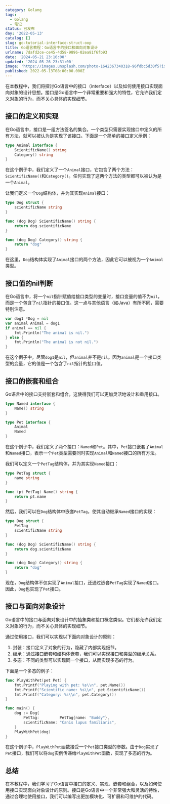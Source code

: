```yaml
---
category: Golang
tags:
  - Golang
  - 笔记
status: 已发布
day: '2022-05-13'
catalog: []
slug: go-tutorial-interface-struct-oop
title: Go语言教程：Go语言中的接口和面向对象设计
urlname: 7dafd2ce-ce45-4d58-9896-02ea81f6fb93
date: '2024-05-21 23:16:00'
updated: '2024-05-26 23:31:00'
image: 'https://images.unsplash.com/photo-1642367340318-96fdbc5d30f5?ixlib=rb-4.0.3&q=85&fm=jpg&crop=entropy&cs=srgb'
published: 2022-05-13T08:00:00.000Z
---
```


在本教程中，我们将探讨Go语言中的接口（interface）以及如何使用接口实现面向对象的设计思想。接口是Go语言中一个非常重要和强大的特性，它允许我们定义对象的行为，而不关心具体的实现细节。


## 接口的定义和实现


在Go语言中，接口是一组方法签名的集合。一个类型只需要实现接口中定义的所有方法，就可以被认为是实现了该接口。下面是一个简单的接口定义示例：


```go
type Animal interface {
    ScientificName() string
    Category() string
}

```


在这个例子中，我们定义了一个`Animal`接口，它包含了两个方法：`ScientificName()`和`Category()`。任何实现了这两个方法的类型都可以被认为是一个`Animal`。


让我们定义一个`Dog`结构体，并为其实现`Animal`接口：


```go
type Dog struct {
    scientificName string
}

func (dog Dog) ScientificName() string {
    return dog.scientificName
}

func (dog Dog) Category() string {
    return "dog"
}

```


在这里，`Dog`结构体实现了`Animal`接口的两个方法，因此它可以被视为一个`Animal`类型。


## 接口值的nil判断


在Go语言中，将一个`nil`指针赋值给接口类型的变量时，接口变量的值不为`nil`，而是一个包含了`nil`指针的接口值。这一点与其他语言（如Java）有所不同，需要特别注意。


```go
var dog1 *Dog = nil
var animal Animal = dog1
if animal == nil {
    fmt.Println("The animal is nil.")
} else {
    fmt.Println("The animal is not nil.")
}

```


在这个例子中，尽管`dog1`是`nil`，但`animal`并不是`nil`。因为`animal`是一个接口类型的变量，它的值是一个包含了`nil`指针的接口值。


## 接口的嵌套和组合


Go语言中的接口支持嵌套和组合，这使得我们可以更加灵活地设计和重用接口。


```go
type Named interface {
    Name() string
}

type Pet interface {
    Animal
    Named
}

```


在这个例子中，我们定义了两个接口：`Named`和`Pet`。其中，`Pet`接口嵌套了`Animal`和`Named`接口，表示一个`Pet`类型需要同时实现`Animal`和`Named`接口的所有方法。


我们可以定义一个`PetTag`结构体，并为其实现`Named`接口：


```go
type PetTag struct {
    name string
}

func (pt PetTag) Name() string {
    return pt.name
}

```


然后，我们可以在`Dog`结构体中嵌套`PetTag`，使其自动继承`Named`接口的实现：


```go
type Dog struct {
    PetTag
    scientificName string
}

func (dog Dog) ScientificName() string {
    return dog.scientificName
}

func (dog Dog) Category() string {
    return "dog"
}

```


现在，`Dog`结构体不仅实现了`Animal`接口，还通过嵌套`PetTag`实现了`Named`接口。因此，`Dog`也实现了`Pet`接口。


## 接口与面向对象设计


Go语言中的接口与面向对象设计中的抽象类和接口概念类似。它们都允许我们定义对象的行为，而不关心具体的实现细节。


通过使用接口，我们可以实现以下面向对象设计的原则：

1. 封装：接口定义了对象的行为，隐藏了内部实现细节。
2. 继承：通过接口嵌套和结构体嵌套，我们可以实现接口和类型的继承关系。
3. 多态：不同的类型可以实现同一个接口，从而实现多态的行为。

下面是一个多态的例子：


```go
func PlayWithPet(pet Pet) {
    fmt.Printf("Playing with pet: %s\\n", pet.Name())
    fmt.Printf("Scientific name: %s\\n", pet.ScientificName())
    fmt.Printf("Category: %s\\n", pet.Category())
}

func main() {
    dog := Dog{
        PetTag:         PetTag{name: "Buddy"},
        scientificName: "Canis lupus familiaris",
    }
    PlayWithPet(dog)
}

```


在这个例子中，`PlayWithPet`函数接受一个`Pet`接口类型的参数。由于`Dog`实现了`Pet`接口，我们可以将`dog`实例传递给`PlayWithPet`函数，实现了多态的行为。


## 总结


在本教程中，我们学习了Go语言中接口的定义、实现、嵌套和组合，以及如何使用接口实现面向对象设计的原则。接口是Go语言中一个非常强大和灵活的特性，通过合理地使用接口，我们可以编写出更加模块化、可扩展和可维护的代码。

